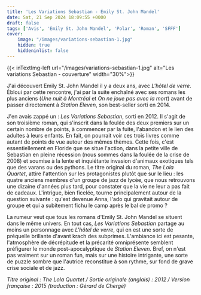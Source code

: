 ```yaml
---
title: 'Les Variations Sebastian - Emily St. John Mandel'
date: Sat, 21 Sep 2024 18:09:55 +0000
draft: false
tags: ['Avis', 'Emily St. John Mandel', 'Polar', 'Roman', 'SFFF']
cover: 
    image: "/images/variations-sebastian-1.jpg"
    hidden: true
    hiddeninlist: false
---
```


{{< inTextImg-left url="/images/variations-sebastian-1.jpg" alt="Les variations Sebastian - couverture" width="30%">}} 

J'ai découvert Emily St. John Mandel il y a deux ans, avec _L'hôtel de verre_. Ébloui par cette rencontre, j'ai par la suite enchaîné avec ses romans les plus anciens (_Une nuit à Montréal_ et _On ne joue pas avec la mort_) avant de passer directement à _Station Eleven_, son best-seller sorti en 2014.

J'en avais zappé un : _Les Variations Sebastian_, sorti en 2012. Il s'agit de son troisième roman, qui s'inscrit dans la foulée des deux premiers sur un certain nombre de points, à commencer par la fuite, l'abandon et le lien des adultes à leurs enfants. En fait, on pourrait voir ces trois livres comme autant de points de vue autour des mêmes thèmes. Cette fois, c'est essentiellement en Floride que se situe l'action, dans la petite ville de Sebastian en pleine récession (nous sommes dans la foulée de la crise de 2008) et soumise à la lente et inquiétante invasion d'animaux exotiques tels que des varans ou des pythons. Le titre original du roman, _The Lola Quartet_, attire l'attention sur les protagonistes plutôt que sur le lieu : les quatre anciens membres d'un groupe de jazz de lycée, que nous retrouvons une dizaine d'années plus tard, pour constater que la vie ne leur a pas fait de cadeaux. L'intrigue, bien ficelée, tourne principalement autour de la question suivante : qu'est devenue Anna, l'ado qui gravitait autour de groupe et qui a subitement fichu le camp après le bal de promo ?

La rumeur veut que tous les romans d'Emily St. John Mandel se situent dans le même univers. En tout cas, _Les Variations Sebastian_ partage au moins un personnage avec _L'hôtel de verre_, qui en est une sorte de préquelle brillante d'avant krach des subprimes. L'ambiance ici est pesante, l'atmosphère de décrépitude et la précarité omniprésente semblent préfigurer le monde post-apocalyptique de _Station Eleven_. Bref, on n'est pas vraiment sur un roman fun, mais sur une histoire intrigante, une sorte de puzzle sombre que l'autrice reconstitue à son rythme, sur fond de grave crise sociale et de jazz.

_Titre original : _The Lola Quartet / _Sortie originale (anglais) :_ 2012 / _Version française : 2015 (traduction :_ Gérard de Chergé_)_